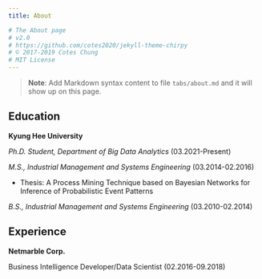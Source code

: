 ```yaml
---
title: About

# The About page
# v2.0
# https://github.com/cotes2020/jekyll-theme-chirpy
# © 2017-2019 Cotes Chung
# MIT License
---
```


> **Note**: Add Markdown syntax content to file `tabs/about.md` and it will show up on this page.

## Education
**Kyung Hee University**

_Ph.D. Student, Department of Big Data Analytics_ (03.2021-Present)

_M.S., Industrial Management and Systems Engineering_ (03.2014-02.2016)
- Thesis: A Process Mining Technique based on Bayesian Networks for Inference of Probabilistic Event Patterns

_B.S., Industrial Management and Systems Engineering_ (03.2010-02.2014)


## Experience
**Netmarble Corp.**

Business Intelligence Developer/Data Scientist (02.2016-09.2018)
